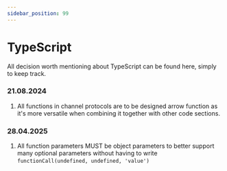 ```yaml
---
sidebar_position: 99
---
```


# TypeScript
All decision worth mentioning about TypeScript can be found here, simply to keep track.

### 21.08.2024

1. All functions in channel protocols are to be designed arrow function as it's more versatile when combining it together with other code sections.

### 28.04.2025

1. All function parameters MUST be object parameters to better support many optional parameters without having to write `functionCall(undefined, undefined, 'value')`
